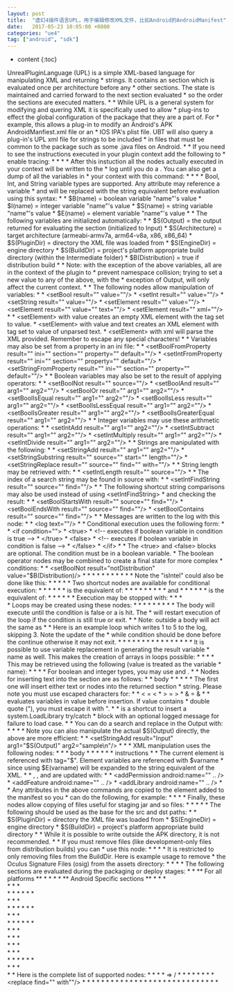 ```yaml
---
layout: post
title:  "虚幻4插件语言UPL，用于编辑修改XML文件，比如Android的AndroidManifest"
date:   2017-05-23 10:05:00 +0800
categories: "ue4"
tag: ["android", "sdk"]
---
```

* content
{:toc}

 UnrealPluginLanguage (UPL) is a simple XML-based language for manipulating XML and returning
	 * strings.  It contains an <init> section which is evaluated once per architecture before any
	 * other sections.  The state is maintained and carried forward to the next section evaluated
	 * so the order the sections are executed matters.
	 *
	 * While UPL is a general system for modifying and quering XML it is specifically used to allow
	 * plug-ins to effect the global configuration of the package that they are a part of. For
	 * example, this allows a plug-in to modify an Android's APK AndroidManfiest.xml file or an
	 * IOS IPA's plist file. UBT will also query a plug-in's UPL xml file for strings to be included
	 * in files that must be common to the package such as some .java files on Android.
	 *
	 * If you need to see the instructions executed in your plugin context add the following to
	 * enable tracing:
	 *
	 *	<trace enable="true"/>
	 *
	 * After this instuction all the nodes actually executed in your context will be written to the
	 * log until you do a <trace enable="false"/>.  You can also get a dump of all the variables in
	 * your context with this command:
	 *
	 *	<dumpvars/>
	 *
	 * Bool, Int, and String variable types are supported.  Any attribute may reference a variable
	 * and will be replaced with the string equivalent before evaluation using this syntax:
	 *
	 *	$B(name) = boolean variable "name"'s value
	 *	$I(name) = integer variable "name"'s value
	 *	$S(name) = string variable "name"'s value
	 *	$E(name) = element variable "name"'s value
	 *
	 * The following variables are initialized automatically:
	 *
	 *	$S(Output) = the output returned for evaluating the section (initialized to Input)
	 *	$S(Architecture) = target architecture (armeabi-armv7a, arm64-v8a, x86, x86_64)
	 *	$S(PluginDir) = directory the XML file was loaded from
	 *	$S(EngineDir) = engine directory
	 *	$S(BuildDir) = project's platform appropriate build directory (within the Intermediate folder)
	 *	$B(Distribution) = true if distribution build
	 *
	 * Note: with the exception of the above variables, all are in the context of the plugin to
	 * prevent namespace collision; trying to set a new value to any of the above, with the
	 * exception of Output, will only affect the current context.
	 *
	 * The following nodes allow manipulation of variables:
	 *
	 *	<setBool result="" value=""/>
	 *	<setInt result="" value=""/>
	 *	<setString result="" value=""/>
	 *	<setElement result="" value=""/>
	 *	<setElement result="" value="" text=""/>
	 *	<setElement result="" xml=""/>
	 *
	 * <setElement> with value creates an empty XML element with the tag set to value.
	 * <setElement> with value and text creates an XML element with tag set to value of unparsed text.
	 * <setElement> with xml will parse the XML provided.  Remember to escape any special characters!
	 *
	 * Variables may also be set from a property in an ini file:
	 *
	 *	<setBoolFromProperty result="" ini="" section="" property="" default=""/>
	 *	<setIntFromProperty result="" ini="" section="" property="" default=""/>
	 *	<setStringFromProperty result="" ini="" section="" property="" default=""/>
	 *
	 * Boolean variables may also be set to the result of applying operators:
	 *
	 *	<setBoolNot result="" source=""/>
	 *	<setBoolAnd result="" arg1="" arg2=""/>
	 *	<setBoolOr result="" arg1="" arg2=""/>
	 *	<setBoolIsEqual result="" arg1="" arg2=""/>
	 *	<setBoolIsLess result="" arg1="" arg2=""/>
	 *	<setBoolIsLessEqual result="" arg1="" arg2=""/>
	 *	<setBoolIsGreater result="" arg1="" arg2=""/>
	 *	<setBoolIsGreaterEqual result="" arg1="" arg2=""/>
	 *
	 * Integer variables may use these arithmetic operations:
	 *
	 *	<setIntAdd result="" arg1="" arg2=""/>
	 *	<setIntSubtract result="" arg1="" arg2=""/>
	 *	<setIntMultiply result="" arg1="" arg2=""/>
	 *	<setIntDivide result="" arg1="" arg2=""/>
	 *
	 * Strings are manipulated with the following:
	 *
 	 *	<setStringAdd result="" arg1="" arg2=""/>
	 *	<setStringSubstring result="" source="" start="" length=""/>
	 *	<setStringReplace result="" source="" find="" with=""/>
	 *
	 * String length may be retrieved with:
	 *
	 *	<setIntLength result="" source=""/>
	 *
	 * The index of a search string may be found in source with:
	 *
	 *	<setIntFindString result="" source="" find=""/>
	 *
	 * The following shortcut string comparisons may also be used instead of using <setIntFindString>
	 * and checking the result:
	 *
	 *	<setBoolStartsWith result="" source="" find=""/>
	 *	<setBoolEndsWith result="" source="" find=""/>
	 *	<setBoolContains result="" source="" find=""/>
	 *
	 * Messages are written to the log with this node:
	 *
	 *	<log text=""/>
	 *
	 * Conditional execution uses the following form:
	 *
	 *	<if condition="">
	 *		<true>
	 *			<!-- executes if boolean variable in condition is true -->
	 *		</true>
	 *		<false>
	 *			<!-- executes if boolean variable in condition is false -->
	 *		</false>
	 *	</if>
	 *
	 * The <true> and <false> blocks are optional.  The condition must be in a boolean variable.
	 * The boolean operator nodes may be combined to create a final state for more complex
	 * conditions:
	 *
	 *	<setBoolNot result="notDistribution" value="$B(Distribution)/>
	 *	<setBoolEquals result="isX86" arg1="$S(Architecture)" arg2="x86"/>
	 *	<setBoolEquals result="isX86_64" arg2="$S(Architecture)" arg2="x86_64/">
	 *	<setBoolOr result="isIntel" arg1="$B(isX86)" arg2="$B(isX86_64)"/>
	 *	<setBoolAnd result="intelAndNotDistribution" arg1="$B(isIntel)" arg2="$B(notDistribution)"/>
	 *	<if condition="intelAndNotDistribution">
	 *		<true>
	 *			<!-- do something for Intel if not a distribution build -->
	 *		</true>
	 *	</if>
	 *
	 * Note the "isIntel" could also be done like this:
	 *
	 *	<setStringSubstring result="subarch" source="$S(Architecture)" start="0" length="3"/>
	 *	<setBoolEquals result="isIntel" arg1="$S(subarch)" arg2="x86"/>
	 *
	 * Two shortcut nodes are available for conditional execution:
	 *
	 *	<isArch arch="armeabi-armv7">
	 *		<!-- do stuff -->
	 *	</isArch>
	 *
	 * is the equivalent of:
	 *
	 *	<setBoolEquals result="temp" arg1="$S(Architecture)" arg2="armeabi-armv7">
	 *	<if condition="temp">
	 *		<true>
	 *			<!-- do stuff -->
	 *		</true>
	 *	</if>
	 *
	 * and
	 *
	 *	<isDistribution>
	 *		<!-- do stuff -->
	 *	</isDistribution>
	 *
	 * is the equivalent of:
	 *
	 *	<if condition="$B(Distribution)">
	 *		<!-- do stuff -->
	 *	</if>
	 *
	 * Execution may be stopped with:
	 *
	 *	<return/>
	 *	 
	 * Loops may be created using these nodes:
	 *
	 *	<while condition="">
	 *		<!-- do stuff -->
	 *	</while>
	 *
	 *	<break/>
	 *	<continue/>
	 *
	 * The <while> body will execute until the condition is false or a <break/> is hit.  The
	 * <continue/> will restart execution of the loop if the condition is still true or exit.
	 *
	 * Note: <break/> outside a <while> body will act the same as <return/>
	 *
	 * Here is an example loop which writes 1 to 5 to the log, skipping 3.  Note the update of the
	 * while condition should be done before the continue otherwise it may not exit.
	 *
	 *	<setInt result="index" value="0"/>
	 *	<setBool result="loopRun" value="true"/>
	 *	<while condition="loopRun">
	 *		<setIntAdd result="index" arg1="$I(index)" arg2="1"/>
	 *		<setBoolIsLess result="loopRun" arg1="$I(index)" arg2="5"/>
	 *		<setBoolIsEqual result="indexIs3" arg1="$I(index)" arg2="3"/>
	 *		<if condition="indexIs3">
	 *			<true>
	 *				<continue/>
	 *			</true>
	 *		</if>
	 *		<log text="$I(index)"/>
	 *	</while>
	 *
	 * It is possible to use variable replacement in generating the result variable
	 * name as well.  This makes the creation of arrays in loops possible:
	 *
	 *	<setString result="array_$I(index)" value="element $I(index) in array"/>
	 *
	 * This may be retrieved using the following (value is treated as the variable
	 * name):
	 *
	 *	<setStringFrom result="out" value="array_$I(index)"/>
	 *
	 * For boolean and integer types, you may use <setBoolFrom/> and <setIntFrom/>.
	 *
	 * Nodes for inserting text into the section are as follows:
	 *
	 *	<insert> body </insert>
	 *	<insertNewline/>
	 *	<insertValue value=""/>
	 *	<loadLibrary name="" failmsg=""/>
	 *
	 * The first one will insert either text or nodes into the returned section
	 * string.  Please note you must use escaped characters for:
	 *
	 *	< = &lt;
	 *	> = &gt;
	 *	& = &amp;
	 *
	 *	<insertValue value=""/> evaluates variables in value before insertion.  If value contains
	 * double quote ("), you must escape it with &quot;.
	 *
	 *	<loadLibrary name="" failmsg=""/> is a shortcut to insert a system.LoadLibrary try/catch
	 * block with an optional logged message for failure to load case.
	 *
	 * You can do a search and replace in the Output with:
	 *
	 *	<replace find="" with=""/>
	 *
	 * Note you can also manipulate the actual $S(Output) directly, the above are more efficient:
	 *
	 *	<setStringAdd result="Input" arg1="$S(Output)" arg2="sample\n"/>
	 *	<setStringReplace result="Input" source="$S(Output)" find=".LAUNCH" with=".INFO"/>
	 *
	 * XML manipulation uses the following nodes:
	 *
	 *	<addElement tag="" name=""/>
	 *	<addElements tag=""> body </addElements>
	 *	<removeElement tag=""/>
	 *	<setStringFromTag result="" tag="" name=""/>
	 *	<setStringFromAttribute result="" tag="" name=""/>
	 *	<addAttribute tag="" name="" value=""/>
	 *	<removeAttribute tag="" name=""/>
	 *	<loopElements tag=""> instructions </loopElements>
	 *
	 * The current element is referenced with tag="$".  Element variables are referenced with $varname
	 * since using $E(varname) will be expanded to the string equivalent of the XML.
	 *
	 * <uses-permission>, <uses-feature>, and <uses-library> are updated with:
	 *
	 *	<addPermission android:name="" .. />
	 *	<addFeature android:name="" .. />
	 *	<addLibrary android:name="" .. />
	 *
	 * Any attributes in the above commands are copied to the element added to the manifest so you
	 * can do the following, for example:
	 *
	 *	<addFeature android:name="android.hardware.usb.host" android:required="true"/>
	 *
	 * Finally, these nodes allow copying of files useful for staging jar and so files:
	 *
	 *	<copyFile src="" dst=""/>
	 *	<copyDir src="" dst=""/>
	 *
	 * The following should be used as the base for the src and dst paths:
	 *
	 *	$S(PluginDir) = directory the XML file was loaded from
 	 *	$S(EngineDir) = engine directory
	 *	$S(BuildDir) = project's platform appropriate build directory
	 *
	 * While it is possible to write outside the APK directory, it is not recommended.
	 *
	 * If you must remove files (like development-only files from distribution builds) you can
	 * use this node:
	 *
	 *	<deleteFiles filespec=""/>
	 *
	 * It is restricted to only removing files from the BuildDir.  Here is example usage to remove
	 * the Oculus Signature Files (osig) from the assets directory:
	 *
	 *	<deleteFiles filespec="assets/oculussig_*"/>
	 *
	 * The following sections are evaluated during the packaging or deploy stages:
	 *
	 * ** For all platforms **
	 *	<!-- init section is always evaluated once per architecture -->
	 * 	<init> </init>
	 *
	 * ** Android Specific sections **
	 * 	<!-- optional updates applied to AndroidManifest.xml -->
	 * 	<androidManifestUpdates> </androidManifestUpdates>
	 * 	
	 * 	<!-- optional additions to proguard -->
	 * 	<proguardAdditions>	</proguardAdditions>
	 * 	
	 * 	<!-- optional additions to generated build.xml before ${sdk.dir}/tools/ant/build.xml import -->
	 * 	<buildXmlPropertyAdditions> </buildXmlPropertyAdditions>
	 *
	 * 	<!-- optional files or directories to copy or delete from Intermediate/Android/APK before ndk-build -->
	 * 	<prebuildCopies> </prebuildCopies>
	 * 	
	 * 	<!-- optional files or directories to copy or delete from Intermediate/Android/APK after ndk-build -->
	 * 	<resourceCopies> </resourceCopies>
	 * 	
	 * 	<!-- optional additions to the GameActivity imports in GameActivity.java -->
	 * 	<gameActivityImportAdditions> </gameActivityImportAdditions>
	 *
	 * 	<!-- optional additions to the GameActivity after imports in GameActivity.java -->
	 *  <gameActivityPostImportAdditions> </gameActivityPostImportAdditions>
	 *  
	 * 	<!-- optional additions to the GameActivity class in GameActivity.java -->
	 * 	<gameActivityClassAdditions> </gameActivityOnClassAdditions>
	 * 	
	 * 	<!-- optional additions to GameActivity onCreate metadata reading in GameActivity.java -->
	 * 	<gameActivityReadMetadata> </gameActivityReadMetadata>
	 *
	 *	<!-- optional additions to GameActivity onCreate in GameActivity.java -->
	 *	<gameActivityOnCreateAdditions> </gameActivityOnCreateAdditions>
	 * 	
	 * 	<!-- optional additions to GameActivity onDestroy in GameActivity.java -->
	 * 	<gameActivityOnDestroyAdditions> </gameActivityOnDestroyAdditions>
	 * 	
	 * 	<!-- optional additions to GameActivity onStart in GameActivity.java -->
	 * 	<gameActivityOnStartAdditions> </gameActivityOnStartAdditions>
	 * 	
	 * 	<!-- optional additions to GameActivity onStop in GameActivity.java -->
	 * 	<gameActivityOnStopAdditions> </gameActivityOnStopAdditions>
	 * 	
	 * 	<!-- optional additions to GameActivity onPause in GameActivity.java -->
	 * 	<gameActivityOnPauseAdditions> </gameActivityOnPauseAdditions>
	 * 	
	 * 	<!-- optional additions to GameActivity onResume in GameActivity.java -->
	 *	<gameActivityOnResumeAdditions>	</gameActivityOnResumeAdditions>
	 *
	 * 	<!-- optional additions to GameActivity onActivityResult in GameActivity.java -->
	 * 	<gameActivityOnActivityResultAdditions>	</gameActivityOnActivityResultAdditions>
	 * 	
	 * 	<!-- optional libraries to load in GameActivity.java before libUE4.so -->
	 * 	<soLoadLibrary>	</soLoadLibrary>
	 * 	
	 *
	 * Here is the complete list of supported nodes:
	 *
	 * <isArch arch="">
	 * <isDistribution>
	 * <if> => <true> / <false>
	 * <while condition="">
	 * <return/>
	 * <break/>
	 * <continue/>
	 * <log text=""/>
	 * <insert> </insert>
	 * <insertValue value=""/>
	 * <replace find="" with""/>
	 * <copyFile src="" dst=""/>
	 * <copyDir src="" dst=""/>
	 * <loadLibrary name="" failmsg=""/>
	 * <setBool result="" value=""/>
	 * <setBoolFrom result="" value=""/>
	 * <setBoolFromProperty result="" ini="" section="" property="" default=""/>
	 * <setBoolNot result="" source=""/>
	 * <setBoolAnd result="" arg1="" arg2=""/>
	 * <setBoolOr result="" arg1="" arg2=""/>
	 * <setBoolIsEqual result="" arg1="" arg2=""/>
	 * <setBoolIsLess result="" arg1="" arg2=""/>
	 * <setBoolIsLessEqual result="" arg1="" arg2=""/>
	 * <setBoolIsGreater result="" arg1="" arg2=""/>
	 * <setBoolIsGreaterEqual result="" arg1="" arg2=""/>
	 * <setInt result="" value=""/>
	 * <setIntFrom result="" value=""/>
	 * <setIntFromProperty result="" ini="" section="" property="" default=""/>
	 * <setIntAdd result="" arg1="" arg2=""/>
	 * <setIntSubtract result="" arg1="" arg2=""/>
	 * <setIntMultiply result="" arg1="" arg2=""/>
	 * <setIntDivide result="" arg1="" arg2=""/>
	 * <setIntLength result="" source=""/>
	 * <setIntFindString result="" source="" find=""/>
	 * <setString result="" value=""/>
	 * <setStringFrom result="" value=""/>
	 * <setStringFromProperty result="" ini="" section="" property="" default=""/>
	 * <setStringAdd result="" arg1="" arg2=""/>
	 * <setStringSubstring result="" source="" index="" length=""/>
	 * <setStringReplace result="" source="" find="" with=""/>
